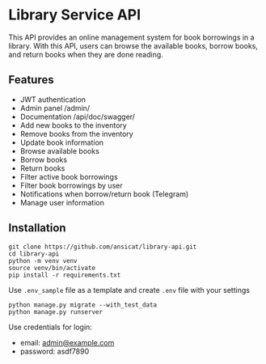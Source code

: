 #  Library Service API
This API provides an online management system for book borrowings in a library. With this API, users can browse the available books, borrow books, and return books when they are done reading. 
## Features
- JWT authentication
- Admin panel /admin/
- Documentation /api/doc/swagger/
- Add new books to the inventory
- Remove books from the inventory
- Update book information
- Browse available books
- Borrow books
- Return books
- Filter active book borrowings
- Filter book borrowings by user
- Notifications when borrow/return book (Telegram)
- Manage user information

## Installation
```
git clone https://github.com/ansicat/library-api.git
cd library-api
python -m venv venv
source venv/bin/activate
pip install -r requirements.txt
```
Use `.env_sample` file as a template and create `.env` file with your settings
```
python manage.py migrate --with_test_data
python manage.py runserver
```

Use credentials for login:
  - email: admin@example.com
  - password: asdf7890
